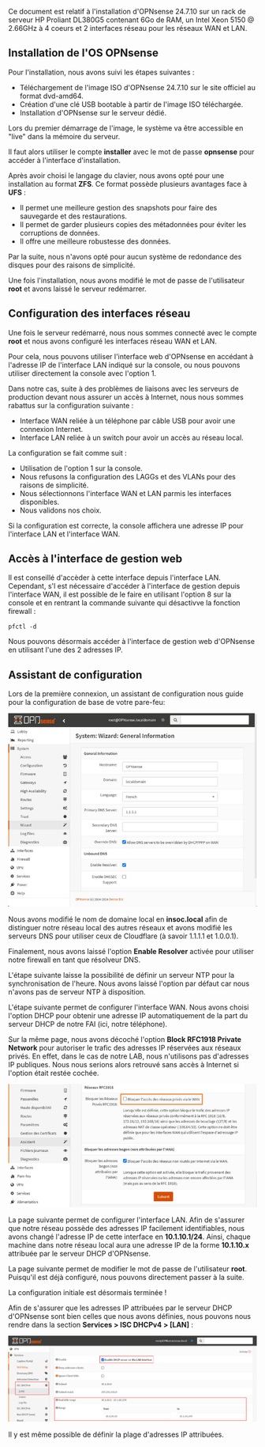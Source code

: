 <link rel="stylesheet" type="text/css" href="style.css">

Ce document est relatif à l'installation d'OPNsense 24.7.10 sur un rack de serveur HP Proliant DL380G5 contenant 6Go de RAM, un Intel Xeon 5150 @ 2.66GHz à 4 coeurs et 2 interfaces réseau pour les réseaux WAN et LAN.

## Installation de l'OS OPNsense

Pour l'installation, nous avons suivi les étapes suivantes :
- Téléchargement de l'image ISO d'OPNsense 24.7.10 sur le site officiel au format dvd-amd64.
- Création d'une clé USB bootable à partir de l'image ISO téléchargée.
- Installation d'OPNsense sur le serveur dédié.

Lors du premier démarrage de l'image, le système va être accessible en "live" dans la mémoire du serveur.

Il faut alors utiliser le compte **installer** avec le mot de passe **opnsense** pour accéder à l'interface d'installation.

Après avoir choisi le langage du clavier, nous avons opté pour une installation au format **ZFS**. Ce format possède plusieurs avantages face à **UFS** :
- Il permet une meilleure gestion des snapshots pour faire des sauvegarde et des restaurations.
- Il permet de garder plusieurs copies des métadonnées pour éviter les corruptions de données.
- Il offre une meilleure robustesse des données.

Par la suite, nous n'avons opté pour aucun système de redondance des disques pour des raisons de simplicité.

Une fois l'installation, nous avons modifié le mot de passe de l'utilisateur **root** et avons laissé le serveur redémarrer.

## Configuration des interfaces réseau

Une fois le serveur redémarré, nous nous sommes connecté avec le compte **root** et nous avons configuré les interfaces réseau WAN et LAN.

Pour cela, nous pouvons utiliser l'interface web d'OPNsense en accédant à l'adresse IP de l'interface LAN indiqué sur la console, ou nous pouvons utiliser directement la console avec l'option 1.

Dans notre cas, suite à des problèmes de liaisons avec les serveurs de production devant nous assurer un accès à Internet, nous nous sommes rabattus sur la configuration suivante :
- Interface WAN reliée à un téléphone par câble USB pour avoir une connexion Internet.
- Interface LAN reliée à un switch pour avoir un accès au réseau local.

La configuration se fait comme suit :
- Utilisation de l'option 1 sur la console.
- Nous refusons la configuration des LAGGs et des VLANs pour des raisons de simplicité.
- Nous sélectionnons l'interface WAN et LAN parmis les interfaces disponibles.
- Nous validons nos choix.

Si la configuration est correcte, la console affichera une adresse IP pour l'interface LAN et l'interface WAN.

## Accès à l'interface de gestion web

Il est conseillé d'accèder à cette interface depuis l'interface LAN.
Cependant, s'l est nécessaire d'accéder à l'interface de gestion depuis l'interface WAN, il est possible de le faire en utilisant l'option 8 sur la console et en rentrant la commande suivante qui désactivve la fonction firewall :
```shell
pfctl -d
```

Nous pouvons désormais accéder à l'interface de gestion web d'OPNsense en utilisant l'une des 2 adresses IP.

## Assistant de configuration

Lors de la première connexion, un assistant de configuration nous guide pour la configuration de base de votre pare-feu:

![conf1](images/OPNsense-Configuration-initiale-Etape-3.jpg)

Nous avons modifié le nom de domaine local en **insoc.local** afin de distinguer notre réseau local des autres réseaux et avons modifié les serveurs DNS pour utiliser ceux de Cloudflare (à savoir 1.1.1.1 et 1.0.0.1).

Finalement, nous avons laissé l'option **Enable Resolver** activée pour utiliser notre firewall en tant que résolveur DNS.

L'étape suivante laisse la possibilité de définir un serveur NTP pour la synchronisation de l'heure. Nous avons laissé l'option par défaut car nous n'avons pas de serveur NTP à disposition.

L'étape suivante permet de configurer l'interface WAN. Nous avons choisi l'option DHCP pour obtenir une adresse IP automatiquement de la part du serveur DHCP de notre FAI (ici, notre téléphone).

Sur la même page, nous avons décoché l'option **Block RFC1918 Private Network** pour autoriser le trafic des adresses IP réservées aux réseaux privés. En effet, dans le cas de notre LAB, nous n'utilisons pas d'adresses IP publiques. Nous nous serions alors retrouvé sans accès à Internet si l'option était restée cochée.

![Conf2](images/OPNsense-Configuration-initiale-Etape-7.jpg)

La page suivante permet de configurer l'interface LAN. Afin de s'assurer que notre réseau possède des adresses IP facilement identifiables, nous avons changé l'adresse IP de cette interface en **10.1.10.1/24**. Ainsi, chaque machine dans notre réseau local aura une adresse IP de la forme **10.1.10.x** attribuée par le serveur DHCP d'OPNsense.

La page suivante permet de modifier le mot de passe de l'utilisateur **root**. Puisqu'il est déjà configuré, nous pouvons directement passer à la suite.

La configuration initiale est désormais terminée !

Afin de s'assurer que les adresses IP attribuées par le serveur DHCP d'OPNsense sont bien celles que nous avons définies, nous pouvons nous rendre dans la section **Services > ISC DHCPv4 > [LAN]** :

![checkDHCPLAN](images/checkDHCPLAN.png)

Il y est même possible de définir la plage d'adresses IP attribuées.